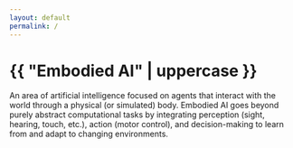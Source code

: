 ```yaml
---
layout: default
permalink: /
---
```


<h1>{{ "Embodied AI" | uppercase }}</h1>



An area of artificial intelligence focused on agents that interact with the world through a physical (or simulated) body. Embodied AI goes beyond purely abstract computational tasks by integrating perception (sight, hearing, touch, etc.), action (motor control), and decision-making to learn from and adapt to changing environments.
